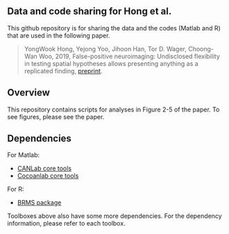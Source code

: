 ## Data and code sharing for Hong et al.

This github repository is for sharing the data and the codes (Matlab and R) that are used in the following paper. 

> YongWook Hong, Yejong Yoo, Jihoon Han, Tor D. Wager, Choong-Wan Woo, 2019, False-positive neuroimaging: Undisclosed flexibility in testing spatial hypotheses allows presenting anything as a replicated finding, [preprint](https://www.biorxiv.org/content/10.1101/514521v1). 


## Overview
This repository contains scripts for analyses in Figure 2-5 of the paper. To see figures, please see the paper. 


## Dependencies

For Matlab: 

- [CANLab core tools](https://github.com/canlab/CanlabCore)
- [Cocoanlab core tools](https://github.com/cocoanlab/cocoanCORE)

For R:

- [BRMS package](https://cran.r-project.org/web/packages/brms/index.html)

Toolboxes above also have some more dependencies. For the dependency information, please refer to each toolbox. 
